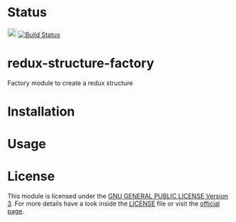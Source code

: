 # Status
<img src="https://cdn.travis-ci.com/images/logos/TravisCI-Full-Color-45e242791b7752b745a7ae53f265acd4.png" height="20"> [![Build Status](https://travis-ci.org/liebsoer/redux-structure-factory.svg?branch=master)](https://travis-ci.org/liebsoer/redux-structure-factory)

# redux-structure-factory
Factory module to create a redux structure


# Installation


# Usage


# License
This module is licensed under the <a href="http://www.gnu.org/licenses/gpl-3.0.en.html" target=_blank>GNU GENERAL PUBLIC LICENSE Version 3</a>. For more details have a look inside the [LICENSE](LICENSE) file or visit the <a href="http://www.gnu.org/licenses/gpl-3.0.en.html" target=_blank>official page</a>.
